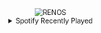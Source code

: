 <div align="center">
<picture>
    <source media="(prefers-color-scheme: dark)" srcset="https://i.ibb.co/NnRzLLT/output-gif.gif">
    <source media="(prefers-color-scheme: light)" srcset="https://i.ibb.co/NnRzLLT/output-gif.gif">
    <img alt="RENOS" src="https://i.ibb.co/NnRzLLT/output-gif.gif">
</picture>
<details>
<summary>Spotify Recently Played</summary>
<img src="https://spotify-recently-played-readme.vercel.app/api?user=31d6d6zerc5ct6kck32na2ozsqf4&unique=1&width=400" alt="Spotify" />
</details>
</div>

<!-- Image deletion URL: https://ibb.co/cXqdNNY/6db6c553a3b4ad656432c752df5c5f83 -->